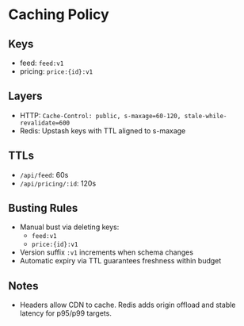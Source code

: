 # Caching Policy

## Keys

- feed: `feed:v1`
- pricing: `price:{id}:v1`

## Layers

- HTTP: `Cache-Control: public, s-maxage=60-120, stale-while-revalidate=600`
- Redis: Upstash keys with TTL aligned to s-maxage

## TTLs

- `/api/feed`: 60s
- `/api/pricing/:id`: 120s

## Busting Rules

- Manual bust via deleting keys:
  - `feed:v1`
  - `price:{id}:v1`
- Version suffix `:v1` increments when schema changes
- Automatic expiry via TTL guarantees freshness within budget

## Notes

- Headers allow CDN to cache. Redis adds origin offload and stable latency for p95/p99 targets.